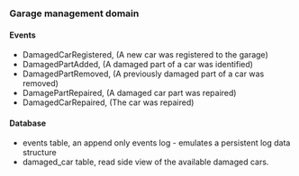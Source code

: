 ### Garage management domain

#### Events 

- DamagedCarRegistered,          (A new car was registered to the garage)
- DamagedPartAdded,              (A damaged part of a car was identified)
- DamagedPartRemoved,            (A previously damaged part of a car was removed)
- DamagePartRepaired,            (A damaged car part was repaired)
- DamagedCarRepaired,            (The car was repaired)

#### Database 
- events table, an append only events log - emulates a persistent log data structure
- damaged_car table, read side view of the available damaged cars.
